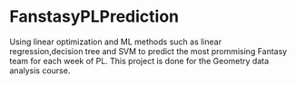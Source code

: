 # FanstasyPLPrediction
Using linear optimization and ML methods such as linear regression,decision tree and SVM to predict the most prommising Fantasy team for each week of PL.
This project is done for the Geometry data analysis course.
